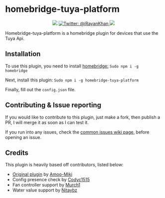 # homebridge-tuya-platform
 
<p align="center">
    <img src="https://img.shields.io/npm/v/homebridge-tuya-platform?style=for-the-badge)](https://www.npmjs.com/package/homebridge-tuya-platform" />
    <a href="https://twitter.com/iRayanKhan">
        <img src="https://img.shields.io/badge/Contact-@iRayanKhan-darkred.svg?style=flat" alt="Twitter: @iRayanKhan" />
    </a>
 <img src="https://img.shields.io/npm/dt/homebridge-tuya-platform?style=for-the-badge)](https://www.npmjs.com/package/homebridge-tuya-platform" />
</p>
 
 Homebridge-tuya-platform is a homebridge plugin for devices that use the Tuya Api.
 
 
## Installation
To use this plugin, you need to install [homebridge:](https://github.com/nfarina/homebridge) ```Sudo npm i -g homebridge```

Next, install this plugin: ```Sudo npm i -g homebridge-tuya-platform```

Finally, fill out the ```config.json``` file.

## Contributing & Issue reporting

If you would like to contribute to this plugin, just make a fork, then publish a PR, I will merge it as soon as I can test it.

If you run into any issues, check the [common issues wiki page](link), before opening an issue. 

## Credits
This plugin is heavily based off contributors, listed below:
- [Original plugin](https://github.com/AMoo-Miki/homebridge-tuya-lan) by [Amoo-Miki](https://github.com/AMoo-Miki)
- Config presence check by [Codyc1515](https://github.com/codyc1515)
- Fan controller support by [Murch1](https://github.com/murch1)
- Water value support by [Nitaybz](https://github.com/nitaybz)
